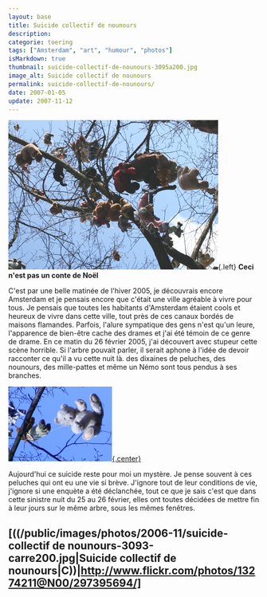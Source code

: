 ```yaml
---
layout: base
title: Suicide collectif de nounours
description: 
categorie: toering
tags: ["Amsterdam", "art", "humour", "photos"]
isMarkdown: true
thumbnail: suicide-collectif-de-nounours-3095a200.jpg
image_alt: Suicide collectif de nounours
permalink: suicide-collectif-de-nounours/
date: 2007-01-05
update: 2007-11-12
---
```




![Suicide collectif de nounours](suicide-collectif-de-nounours-3095a200.jpg){.left}
**Ceci n'est pas un conte de Noël**

C'est par une belle matinée de l'hiver 2005, je découvrais encore Amsterdam et je pensais encore que c'était une ville agréable à vivre pour tous. Je pensais que toutes les habitants d'Amsterdam étaient cools et heureux de vivre dans cette ville, tout près de ces canaux bordés de maisons flamandes. Parfois, l'alure sympatique des gens n'est qu'un leure, l'apparence de bien-être cache des drames et j'ai été témoin de ce genre de drame. En ce matin du 26 février 2005, j'ai découvert avec stupeur cette scène horrible. Si l'arbre pouvait parler, il serait aphone à l'idée de devoir racconter ce qu'il a vu cette nuit là. des dixaines de peluches, des nounours, des mille-pattes et même un Némo sont tous pendus à ses branches.

[![nounours suicidé](suicide-nounours.jpg){.center}](http://alix.guillard.fr/phototeque/view_photo.php?set_albumName=amsterdam&id=img_3092)

Aujourd'hui ce suicide reste pour moi un mystère. Je pense souvent à ces peluches qui ont eu une vie si brève. J'ignore tout de leur conditions de vie, j'ignore si une enquète a été déclanchée, tout ce que je sais c'est que dans cette sinistre nuit du 25 au 26 février, elles ont toutes décidées de mettre fin à leur jours sur le même arbre, sous les mêmes fenêtres.

[((/public/images/photos/2006-11/suicide-collectif de nounours-3093-carre200.jpg|Suicide collectif de nounours|C))|http://www.flickr.com/photos/13274211@N00/297395694/]
---